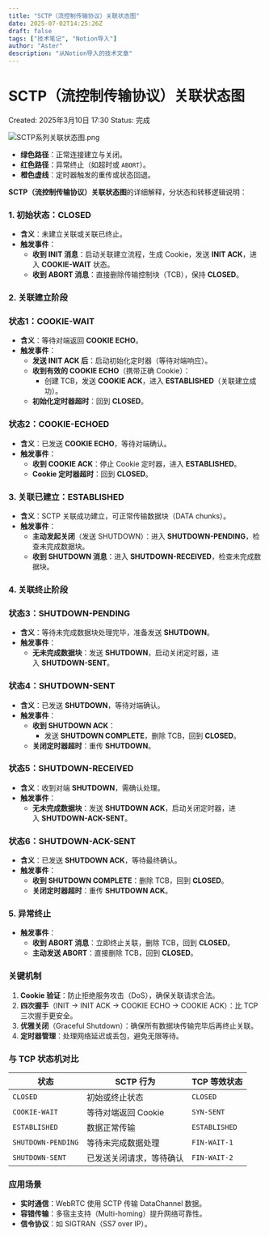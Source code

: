 ```yaml
---
title: "SCTP（流控制传输协议）关联状态图"
date: 2025-07-02T14:25:26Z
draft: false
tags: ["技术笔记", "Notion导入"]
author: "Aster"
description: "从Notion导入的技术文章"
---
```


# SCTP（流控制传输协议）关联状态图

Created: 2025年3月10日 17:30
Status: 完成

![SCTP系列关联状态图.png](SCTP%EF%BC%88%E6%B5%81%E6%8E%A7%E5%88%B6%E4%BC%A0%E8%BE%93%E5%8D%8F%E8%AE%AE%EF%BC%89%E5%85%B3%E8%81%94%E7%8A%B6%E6%80%81%E5%9B%BE%201b24bf1cd99880819ca2db5f9b2815da/SCTP%E7%B3%BB%E5%88%97%E5%85%B3%E8%81%94%E7%8A%B6%E6%80%81%E5%9B%BE.png)

- **绿色路径**：正常连接建立与关闭。
- **红色路径**：异常终止（如超时或 `ABORT`）。
- **橙色虚线**：定时器触发的重传或状态回退。

**SCTP（流控制传输协议）关联状态图**的详细解释，分状态和转移逻辑说明：

### **1. 初始状态：CLOSED**

- **含义**：未建立关联或关联已终止。
- **触发事件**：
    - **收到 INIT 消息**：启动关联建立流程，生成 Cookie，发送 **INIT ACK**，进入 **COOKIE-WAIT** 状态。
    - **收到 ABORT 消息**：直接删除传输控制块（TCB），保持 **CLOSED**。

### **2. 关联建立阶段**

### **状态1：COOKIE-WAIT**

- **含义**：等待对端返回 **COOKIE ECHO**。
- **触发事件**：
    - **发送 INIT ACK 后**：启动初始化定时器（等待对端响应）。
    - **收到有效的 COOKIE ECHO**（携带正确 Cookie）：
        - 创建 TCB，发送 **COOKIE ACK**，进入 **ESTABLISHED**（关联建立成功）。
    - **初始化定时器超时**：回到 **CLOSED**。

### **状态2：COOKIE-ECHOED**

- **含义**：已发送 **COOKIE ECHO**，等待对端确认。
- **触发事件**：
    - **收到 COOKIE ACK**：停止 Cookie 定时器，进入 **ESTABLISHED**。
    - **Cookie 定时器超时**：回到 **CLOSED**。

### **3. 关联已建立：ESTABLISHED**

- **含义**：SCTP 关联成功建立，可正常传输数据块（DATA chunks）。
- **触发事件**：
    - **主动发起关闭**（发送 SHUTDOWN）：进入 **SHUTDOWN-PENDING**，检查未完成数据块。
    - **收到 SHUTDOWN 消息**：进入 **SHUTDOWN-RECEIVED**，检查未完成数据块。

### **4. 关联终止阶段**

### **状态3：SHUTDOWN-PENDING**

- **含义**：等待未完成数据块处理完毕，准备发送 **SHUTDOWN**。
- **触发事件**：
    - **无未完成数据块**：发送 **SHUTDOWN**，启动关闭定时器，进入 **SHUTDOWN-SENT**。

### **状态4：SHUTDOWN-SENT**

- **含义**：已发送 **SHUTDOWN**，等待对端确认。
- **触发事件**：
    - **收到 SHUTDOWN ACK**：
        - 发送 **SHUTDOWN COMPLETE**，删除 TCB，回到 **CLOSED**。
    - **关闭定时器超时**：重传 **SHUTDOWN**。

### **状态5：SHUTDOWN-RECEIVED**

- **含义**：收到对端 **SHUTDOWN**，需确认处理。
- **触发事件**：
    - **无未完成数据块**：发送 **SHUTDOWN ACK**，启动关闭定时器，进入 **SHUTDOWN-ACK-SENT**。

### **状态6：SHUTDOWN-ACK-SENT**

- **含义**：已发送 **SHUTDOWN ACK**，等待最终确认。
- **触发事件**：
    - **收到 SHUTDOWN COMPLETE**：删除 TCB，回到 **CLOSED**。
    - **关闭定时器超时**：重传 **SHUTDOWN ACK**。

### **5. 异常终止**

- **触发事件**：
    - **收到 ABORT 消息**：立即终止关联，删除 TCB，回到 **CLOSED**。
    - **主动发送 ABORT**：直接删除 TCB，回到 **CLOSED**。

### **关键机制**

1. **Cookie 验证**：防止拒绝服务攻击（DoS），确保关联请求合法。
2. **四次握手**（INIT → INIT ACK → COOKIE ECHO → COOKIE ACK）：比 TCP 三次握手更安全。
3. **优雅关闭**（Graceful Shutdown）：确保所有数据块传输完毕后再终止关联。
4. **定时器管理**：处理网络延迟或丢包，避免无限等待。

### **与 TCP 状态机对比**

| **状态** | **SCTP 行为** | **TCP 等效状态** |
| --- | --- | --- |
| `CLOSED` | 初始或终止状态 | `CLOSED` |
| `COOKIE-WAIT` | 等待对端返回 Cookie | `SYN-SENT` |
| `ESTABLISHED` | 数据正常传输 | `ESTABLISHED` |
| `SHUTDOWN-PENDING` | 等待未完成数据处理 | `FIN-WAIT-1` |
| `SHUTDOWN-SENT` | 已发送关闭请求，等待确认 | `FIN-WAIT-2` |

### **应用场景**

- **实时通信**：WebRTC 使用 SCTP 传输 DataChannel 数据。
- **容错传输**：多宿主支持（Multi-homing）提升网络可靠性。
- **信令协议**：如 SIGTRAN（SS7 over IP）。
